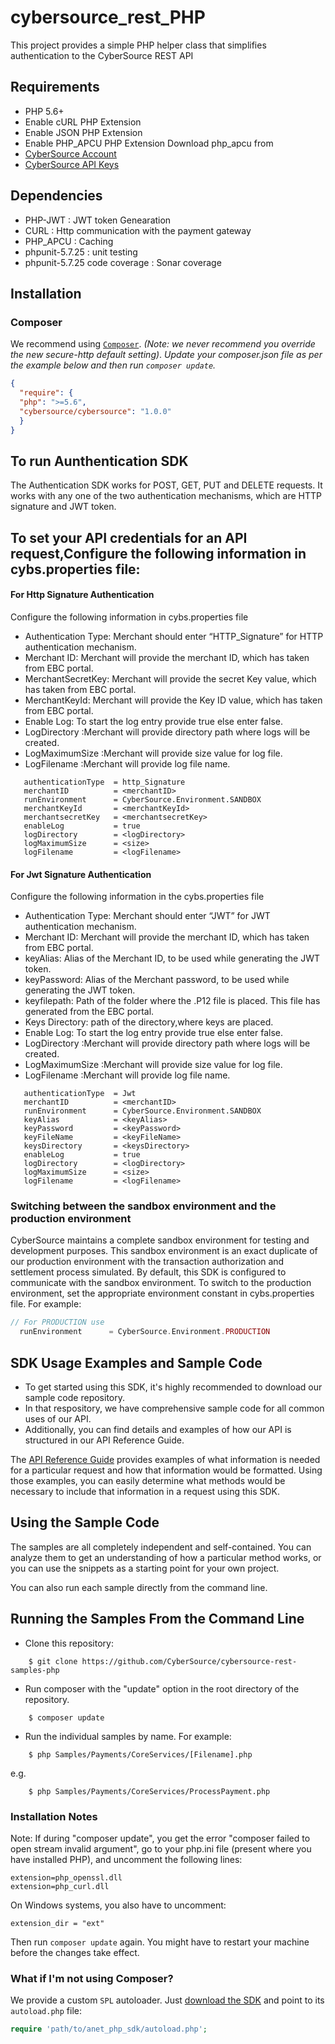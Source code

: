# cybersource_rest_PHP
This project provides a simple PHP helper class that simplifies authentication to the CyberSource REST API 

## Requirements
* PHP 5.6+
* Enable cURL PHP Extension
* Enable JSON PHP Extension
* Enable PHP_APCU PHP Extension Download php_apcu from 
* [CyberSource Account](https://developer.cybersource.com/api/developer-guides/dita-gettingstarted/registration.html)
* [CyberSource API Keys](https://prod.developer.cybersource.com/api/developer-guides/dita-gettingstarted/registration/createCertSharedKey.html)
 
 ## Dependencies
* PHP-JWT              			: JWT token Genearation
* CURL          				: Http communication with the payment gateway
* PHP_APCU						: Caching 
* phpunit-5.7.25               	: unit testing
* phpunit-5.7.25 code coverage 	: Sonar coverage

## Installation
### Composer
We recommend using [`Composer`](http://getcomposer.org). *(Note: we never recommend you
override the new secure-http default setting)*. 
*Update your composer.json file as per the example below and then run
`composer update`.*

```json
{
  "require": {
  "php": ">=5.6",
  "cybersource/cybersource": "1.0.0"
  }
}
```
## To run Aunthentication SDK

The Authentication SDK works for POST, GET, PUT and DELETE requests.
It works with any one of the two authentication mechanisms, which are HTTP signature and JWT token.

## To set your API credentials for an API request,Configure the following information in cybs.properties file:
  
  #### For Http Signature Authentication 
  
  Configure the following information in cybs.properties file
  
*	Authentication Type:  Merchant should enter “HTTP_Signature” for HTTP authentication mechanism.
*	Merchant ID: Merchant will provide the merchant ID, which has taken from EBC portal.
*	MerchantSecretKey: Merchant will provide the secret Key value, which has taken from EBC portal.
*	MerchantKeyId:  Merchant will provide the Key ID value, which has taken from EBC portal.
*	Enable Log: To start the log entry provide true else enter false.
*   LogDirectory :Merchant will provide directory path where logs will be created.
*   LogMaximumSize :Merchant will provide size value for log file.
*   LogFilename  :Merchant will provide log file name.


```
   authenticationType  = http_Signature
   merchantID 	       = <merchantID>
   runEnvironment      = CyberSource.Environment.SANDBOX
   merchantKeyId       = <merchantKeyId>
   merchantsecretKey   = <merchantsecretKey>
   enableLog           = true
   logDirectory        = <logDirectory>
   logMaximumSize      = <size>
   logFilename         = <logFilename>
```
  #### For Jwt Signature Authentication

  Configure the following information in the cybs.properties file
  
*	Authentication Type:  Merchant should enter “JWT” for JWT authentication mechanism.
*	Merchant ID: Merchant will provide the merchant ID, which has taken from EBC portal.
*	keyAlias: Alias of the Merchant ID, to be used while generating the JWT token.
*	keyPassword: Alias of the Merchant password, to be used while generating the JWT token.
*	keyfilepath: Path of the folder where the .P12 file is placed. This file has generated from the EBC portal.
*   Keys Directory: path of the directory,where keys are placed.
*	Enable Log: To start the log entry provide true else enter false.
*   LogDirectory :Merchant will provide directory path where logs will be created.
*   LogMaximumSize :Merchant will provide size value for log file.
*   LogFilename  :Merchant will provide log file name.

```
   authenticationType  = Jwt
   merchantID 	       = <merchantID>
   runEnvironment      = CyberSource.Environment.SANDBOX
   keyAlias		       = <keyAlias>
   keyPassword	       = <keyPassword>
   keyFileName         = <keyFileName>
   keysDirectory       = <keysDirectory>
   enableLog           = true
   logDirectory        = <logDirectory>
   logMaximumSize      = <size>
   logFilename         = <logFilename>
```

### Switching between the sandbox environment and the production environment
CyberSource maintains a complete sandbox environment for testing and development purposes. This sandbox environment is an exact 
duplicate of our production environment with the transaction authorization and settlement process simulated. By default, this SDK is 
configured to communicate with the sandbox environment. To switch to the production environment, set the appropriate environment 
constant in cybs.properties file.  For example:

```PHP
// For PRODUCTION use
  runEnvironment      = CyberSource.Environment.PRODUCTION
```

## SDK Usage Examples and Sample Code
 * To get started using this SDK, it's highly recommended to download our sample code repository.
 * In that respository, we have comprehensive sample code for all common uses of our API.
 * Additionally, you can find details and examples of how our API is structured in our API Reference Guide.

The [API Reference Guide](https://developer.cybersource.com/api/reference/api-reference.html) provides examples of what information is needed for a particular request and how that information would be formatted. Using those examples, you can easily determine what methods would be necessary to include that information in a request
using this SDK.


## Using the Sample Code

The samples are all completely independent and self-contained. You can analyze them to get an understanding of how a particular method works, or you can use the snippets as a starting point for your own project.

You can also run each sample directly from the command line.

## Running the Samples From the Command Line
* Clone this repository:
```
    $ git clone https://github.com/CyberSource/cybersource-rest-samples-php
```
* Run composer with the "update" option in the root directory of the repository.
```
    $ composer update
```
* Run the individual samples by name. For example:
```
    $ php Samples/Payments/CoreServices/[Filename].php
```
e.g.
```
    $ php Samples/Payments/CoreServices/ProcessPayment.php
```

### Installation Notes
Note: If during "composer update", you get the error "composer failed to open stream invalid argument", go to your php.ini file (present where you have installed PHP), and uncomment the following lines:
```
extension=php_openssl.dll
extension=php_curl.dll
```
On Windows systems, you also have to uncomment:
```
extension_dir = "ext"
```
Then run `composer update` again. You might have to restart your machine before the changes take effect.

### What if I'm not using Composer?
We provide a custom `SPL` autoloader. Just [download the SDK](https://github.com/CybersourceNet/sdk-php/releases) and point to its `autoload.php` file:

```php
require 'path/to/anet_php_sdk/autoload.php';
```
